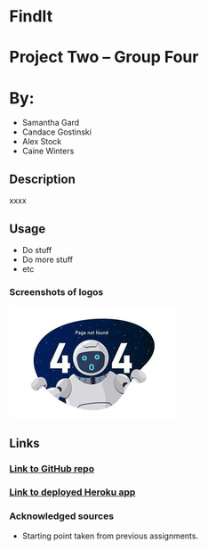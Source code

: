 # FindIt
# Project Two – Group Four
# By: 
- Samantha Gard
- Candace Gostinski
- Alex Stock
- Caine Winters

## Description
xxxx

## Usage
- Do stuff
- Do more stuff
- etc

### Screenshots of logos 
![Screenshoty shots](./img/404.jpg)

## Links
### [Link to GitHub repo](https://github.com/elcaine/FindIt)
### [Link to deployed Heroku app](https://find-it-p2-c5abd3d95f03.herokuapp.com/)

### Acknowledged sources
- Starting point taken from previous assignments.
